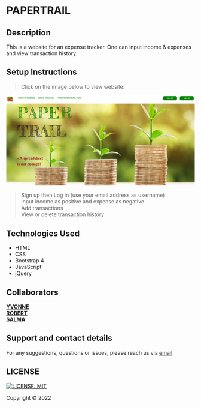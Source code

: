 # PAPERTRAIL
## Description
This is a website for an expense tracker. One can input income & expenses and view transaction history.
## Setup Instructions
> Click on the image below to view website:

[![Preview](assets/Picsum.png)](https://charawey-x.github.io/expense-tracker_project/)
> Sign up then Log in (use your email address as username)<br>
> Input income as positive and expense as negative<br>
> Add transactions<br>
> View or delete transaction history

## Technologies Used
- HTML
- CSS
- Bootstrap 4
- JavaScript
- jQuery

## Collaborators
**[YVONNE](https://github.com/Charawey-X)<br>
[ROBERT](https://github.com/CodeRichBob)<br>
[SALMA](https://github.com/Moglie02)**

## Support and contact details
For any suggestions, questions or issues, please reach us via [email](mailto:charawey@gmail.com).

## LICENSE
 [![LICENSE: MIT](https://img.shields.io/badge/License-MIT-green.svg)](https://github.com/Charawey-X/expense-tracker_project)

Copyright &copy; 2022

